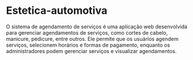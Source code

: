 # Estetica-automotiva
O sistema de agendamento de serviços é uma aplicação web desenvolvida para gerenciar agendamentos de serviços, como cortes de cabelo, manicure, pedicure, entre outros. Ele permite que os usuários agendem serviços, selecionem horários e formas de pagamento, enquanto os administradores podem gerenciar serviços e visualizar agendamentos.
